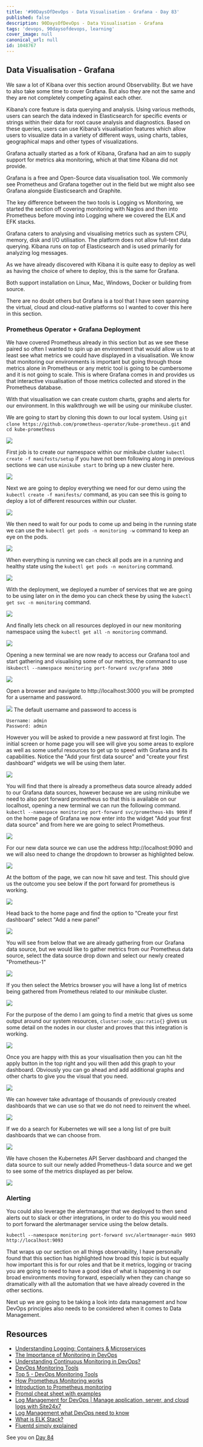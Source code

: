 ```yaml
---
title: '#90DaysOfDevOps - Data Visualisation - Grafana - Day 83'
published: false
description: 90DaysOfDevOps - Data Visualisation - Grafana
tags: 'devops, 90daysofdevops, learning'
cover_image: null
canonical_url: null
id: 1048767
---
```


## Data Visualisation - Grafana

We saw a lot of Kibana over this section around Observability. But we have to also take some time to cover Grafana. But also they are not the same and they are not completely competing against each other.

Kibana’s core feature is data querying and analysis. Using various methods, users can search the data indexed in Elasticsearch for specific events or strings within their data for root cause analysis and diagnostics. Based on these queries, users can use Kibana’s visualisation features which allow users to visualize data in a variety of different ways, using charts, tables, geographical maps and other types of visualizations.

Grafana actually started as a fork of Kibana, Grafana had an aim to supply support for metrics aka monitoring, which at that time Kibana did not provide.

Grafana is a free and Open-Source data visualisation tool. We commonly see Prometheus and Grafana together out in the field but we might also see Grafana alongside Elasticsearch and Graphite.

The key difference between the two tools is Logging vs Monitoring, we started the section off covering monitoring with Nagios and then into Prometheus before moving into Logging where we covered the ELK and EFK stacks.

Grafana caters to analysing and visualising metrics such as system CPU, memory, disk and I/O utilisation. The platform does not allow full-text data querying. Kibana runs on top of Elasticsearch and is used primarily for analyzing log messages.

As we have already discovered with Kibana it is quite easy to deploy as well as having the choice of where to deploy, this is the same for Grafana.

Both support installation on Linux, Mac, Windows, Docker or building from source.

There are no doubt others but Grafana is a tool that I have seen spanning the virtual, cloud and cloud-native platforms so I wanted to cover this here in this section.

### Prometheus Operator + Grafana Deployment

We have covered Prometheus already in this section but as we see these paired so often I wanted to spin up an environment that would allow us to at least see what metrics we could have displayed in a visualisation. We know that monitoring our environments is important but going through those metrics alone in Prometheus or any metric tool is going to be cumbersome and it is not going to scale. This is where Grafana comes in and provides us that interactive visualisation of those metrics collected and stored in the Prometheus database.

With that visualisation we can create custom charts, graphs and alerts for our environment. In this walkthrough we will be using our minikube cluster.

We are going to start by cloning this down to our local system. Using `git clone https://github.com/prometheus-operator/kube-prometheus.git` and `cd kube-prometheus`

![](Images/Day83_Monitoring1.png)

First job is to create our namespace within our minikube cluster `kubectl create -f manifests/setup` if you have not been following along in previous sections we can use `minikube start` to bring up a new cluster here.

![](Images/Day83_Monitoring2.png)

Next we are going to deploy everything we need for our demo using the `kubectl create -f manifests/` command, as you can see this is going to deploy a lot of different resources within our cluster.

![](Images/Day83_Monitoring3.png)

We then need to wait for our pods to come up and being in the running state we can use the `kubectl get pods -n monitoring -w` command to keep an eye on the pods.

![](Images/Day83_Monitoring4.png)

When everything is running we can check all pods are in a running and healthy state using the `kubectl get pods -n monitoring` command.

![](Images/Day83_Monitoring5.png)

With the deployment, we deployed a number of services that we are going to be using later on in the demo you can check these by using the `kubectl get svc -n monitoring` command.

![](Images/Day83_Monitoring6.png)

And finally lets check on all resources deployed in our new monitoring namespace using the `kubectl get all -n monitoring` command.

![](Images/Day83_Monitoring7.png)

Opening a new terminal we are now ready to access our Grafana tool and start gathering and visualising some of our metrics, the command to use is`kubectl --namespace monitoring port-forward svc/grafana 3000`

![](Images/Day83_Monitoring8.png)

Open a browser and navigate to http://localhost:3000 you will be prompted for a username and password.

![](Images/Day83_Monitoring9.png)
The default username and password to access is

```
Username: admin
Password: admin
```

However you will be asked to provide a new password at first login. The initial screen or home page you will see will give you some areas to explore as well as some useful resources to get up to speed with Grafana and its capabilities. Notice the "Add your first data source" and "create your first dashboard" widgets we will be using them later.

![](Images/Day83_Monitoring10.png)

You will find that there is already a prometheus data source already added to our Grafana data sources, however because we are using minikube we need to also port forward prometheus so that this is available on our localhost, opening a new terminal we can run the following command. `kubectl --namespace monitoring port-forward svc/prometheus-k8s 9090` if on the home page of Grafana we now enter into the widget "Add your first data source" and from here we are going to select Prometheus.

![](Images/Day83_Monitoring11.png)

For our new data source we can use the address http://localhost:9090 and we will also need to change the dropdown to browser as highlighted below.

![](Images/Day83_Monitoring12.png)

At the bottom of the page, we can now hit save and test. This should give us the outcome you see below if the port forward for prometheus is working.

![](Images/Day83_Monitoring13.png)

Head back to the home page and find the option to "Create your first dashboard" select "Add a new panel"

![](Images/Day83_Monitoring14.png)

You will see from below that we are already gathering from our Grafana data source, but we would like to gather metrics from our Prometheus data source, select the data source drop down and select our newly created "Prometheus-1"

![](Images/Day83_Monitoring15.png)

If you then select the Metrics browser you will have a long list of metrics being gathered from Prometheus related to our minikube cluster.

![](Images/Day83_Monitoring16.png)

For the purpose of the demo I am going to find a metric that gives us some output around our system resources, `cluster:node_cpu:ratio{}` gives us some detail on the nodes in our cluster and proves that this integration is working.

![](Images/Day83_Monitoring17.png)

Once you are happy with this as your visualisation then you can hit the apply button in the top right and you will then add this graph to your dashboard. Obviously you can go ahead and add additional graphs and other charts to give you the visual that you need.

![](Images/Day83_Monitoring18.png)

We can however take advantage of thousands of previously created dashboards that we can use so that we do not need to reinvent the wheel.

![](Images/Day83_Monitoring19.png)

If we do a search for Kubernetes we will see a long list of pre built dashboards that we can choose from.

![](Images/Day83_Monitoring20.png)

We have chosen the Kubernetes API Server dashboard and changed the data source to suit our newly added Prometheus-1 data source and we get to see some of the metrics displayed as per below.

![](Images/Day83_Monitoring21.png)

### Alerting

You could also leverage the alertmanager that we deployed to then send alerts out to slack or other integrations, in order to do this you would need to port forward the alertmanager service using the below details.

`kubectl --namespace monitoring port-forward svc/alertmanager-main 9093`
`http://localhost:9093`

That wraps up our section on all things observability, I have personally found that this section has highlighted how broad this topic is but equally how important this is for our roles and that be it metrics, logging or tracing you are going to need to have a good idea of what is happening in our broad environments moving forward, especially when they can change so dramatically with all the automation that we have already covered in the other sections.

Next up we are going to be taking a look into data management and how DevOps principles also needs to be considered when it comes to Data Management.

## Resources

- [Understanding Logging: Containers & Microservices](https://www.youtube.com/watch?v=MMVdkzeQ848)
- [The Importance of Monitoring in DevOps](https://www.devopsonline.co.uk/the-importance-of-monitoring-in-devops/)
- [Understanding Continuous Monitoring in DevOps?](https://medium.com/devopscurry/understanding-continuous-monitoring-in-devops-f6695b004e3b)
- [DevOps Monitoring Tools](https://www.youtube.com/watch?v=Zu53QQuYqJ0)
- [Top 5 - DevOps Monitoring Tools](https://www.youtube.com/watch?v=4t71iv_9t_4)
- [How Prometheus Monitoring works](https://www.youtube.com/watch?v=h4Sl21AKiDg)
- [Introduction to Prometheus monitoring](https://www.youtube.com/watch?v=5o37CGlNLr8)
- [Promql cheat sheet with examples](https://www.containiq.com/post/promql-cheat-sheet-with-examples)
- [Log Management for DevOps | Manage application, server, and cloud logs with Site24x7](https://www.youtube.com/watch?v=J0csO_Shsj0)
- [Log Management what DevOps need to know](https://devops.com/log-management-what-devops-teams-need-to-know/)
- [What is ELK Stack?](https://www.youtube.com/watch?v=4X0WLg05ASw)
- [Fluentd simply explained](https://www.youtube.com/watch?v=5ofsNyHZwWE&t=14s)

See you on [Day 84](day84.md)
